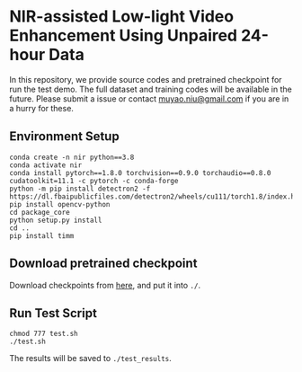 # NIR-assisted Low-light Video Enhancement Using Unpaired 24-hour Data

In this repository, we provide source codes and pretrained checkpoint for run the test demo. The full dataset and training codes will be available in the future. Please submit a issue or contact muyao.niu@gmail.com if you are in a hurry for these.

## Environment Setup
```
conda create -n nir python==3.8
conda activate nir
conda install pytorch==1.8.0 torchvision==0.9.0 torchaudio==0.8.0 cudatoolkit=11.1 -c pytorch -c conda-forge
python -m pip install detectron2 -f https://dl.fbaipublicfiles.com/detectron2/wheels/cu111/torch1.8/index.html
pip install opencv-python
cd package_core
python setup.py install
cd ..
pip install timm
```

## Download pretrained checkpoint
Download checkpoints from [here](https://drive.google.com/file/d/12wxxUenS4MYIco5kswsbV-vCDRVRh_qn/view?usp=drive_link), and put it into `./`.

## Run Test Script
```
chmod 777 test.sh
./test.sh
```
The results will be saved to `./test_results`.
